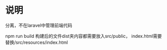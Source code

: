 # 说明
分离，不在laravel中管理前端代码

npm run build 构建后的文件dist夹内容都需要放入src/public，
index.html需要替换/src/resources/index.html